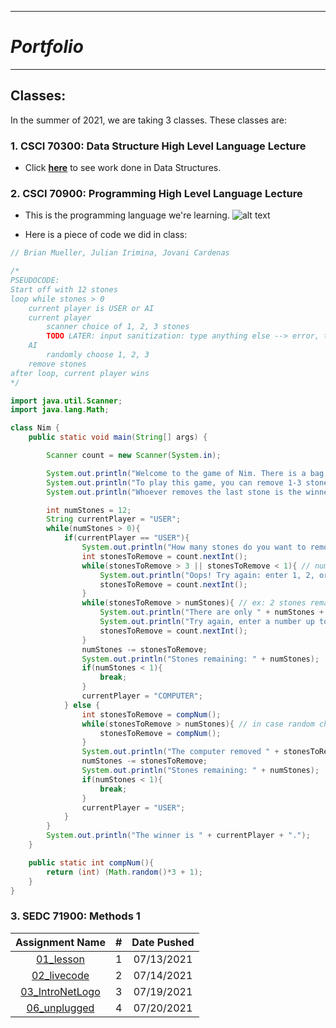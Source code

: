 ***
# __*Portfolio*__
***

## **Classes**:
In the summer of 2021, we are taking 3 classes. These classes are: 

### 1. CSCI 70300: Data Structure High Level Language Lecture 

- Click **[here](https://github.com/JCardenas62/nycscertweb1/blob/main/Data_Structures)** to see work done in Data Structures.


### 2. CSCI 70900: Programming High Level Language Lecture

- This is the programming language we're learning.
![alt text](https://cdn.worldvectorlogo.com/logos/java.svg)

- Here is a piece of code we did in class:
``` java
// Brian Mueller, Julian Irimina, Jovani Cardenas

/*
PSEUDOCODE:
Start off with 12 stones
loop while stones > 0
    current player is USER or AI
    current player
        scanner choice of 1, 2, 3 stones
        TODO LATER: input sanitization: type anything else --> error, try again
    AI
        randomly choose 1, 2, 3
    remove stones
after loop, current player wins
*/

import java.util.Scanner;
import java.lang.Math;

class Nim {
    public static void main(String[] args) {

        Scanner count = new Scanner(System.in);

        System.out.println("Welcome to the game of Nim. There is a bag with 12 stones.");
        System.out.println("To play this game, you can remove 1-3 stones. You will be playing against the computer.");
        System.out.println("Whoever removes the last stone is the winner.");

        int numStones = 12;
        String currentPlayer = "USER";
        while(numStones > 0){
            if(currentPlayer == "USER"){
                System.out.println("How many stones do you want to remove? Enter 1, 2, or 3.");
                int stonesToRemove = count.nextInt();
                while(stonesToRemove > 3 || stonesToRemove < 1){ // number besides 1, 2, 3
                    System.out.println("Oops! Try again: enter 1, 2, or 3.");
                    stonesToRemove = count.nextInt();
                }
                while(stonesToRemove > numStones){ // ex: 2 stones remaining, user enters 3
                    System.out.println("There are only " + numStones + " stones remaining.");
                    System.out.println("Try again, enter a number up to " + numStones);
                    stonesToRemove = count.nextInt();
                }
                numStones -= stonesToRemove;
                System.out.println("Stones remaining: " + numStones);
                if(numStones < 1){
                    break;
                }
                currentPlayer = "COMPUTER";
            } else {
                int stonesToRemove = compNum();
                while(stonesToRemove > numStones){ // in case random choice > stones remaining
                    stonesToRemove = compNum();
                }
                System.out.println("The computer removed " + stonesToRemove);
                numStones -= stonesToRemove;
                System.out.println("Stones remaining: " + numStones);
                if(numStones < 1){
                    break;
                }
                currentPlayer = "USER";
            }
        }
        System.out.println("The winner is " + currentPlayer + ".");
    }

    public static int compNum(){
        return (int) (Math.random()*3 + 1);
    }
}
```

### 3. SEDC 71900: Methods 1

| Assignment Name | # | Date Pushed |
|:---------------:|-------:|:-------:|
| [01_lesson](https://github.com/hunter-teacher-cert/work_csci70900-JCardenas62/blob/master/meth1/01_lesson)| 1|  07/13/2021|
|[02_livecode](https://github.com/hunter-teacher-cert/work_csci70900-JCardenas62/blob/master/meth1/02_livecode)| 2| 07/14/2021|
|[03_IntroNetLogo](https://github.com/hunter-teacher-cert/work_csci70900-JCardenas62/blob/master/meth1/03_IntroNetLogo)| 3| 07/19/2021|
|[06_unplugged](https://github.com/hunter-teacher-cert/work_csci70900-JCardenas62/blob/master/meth1/06_unplugged)| 4| 07/20/2021|





